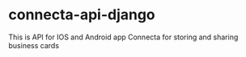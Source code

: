 # connecta-api-django
This is API for IOS and Android app Connecta for storing and sharing business cards 
